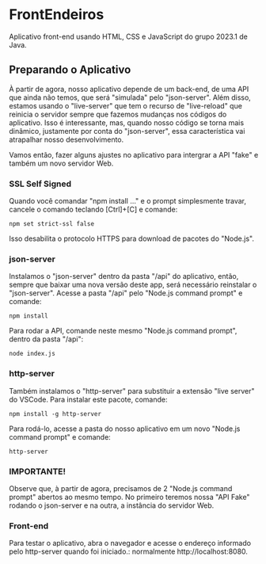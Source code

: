 # FrontEndeiros
Aplicativo front-end usando HTML, CSS e JavaScript do grupo 2023.1 de Java.

## Preparando o Aplicativo
À partir de agora, nosso aplicativo depende de um back-end, de uma API que ainda não temos, que será "simulada" pelo "json-server". Além disso, estamos usando o "live-server" que tem o recurso de "live-reload" que reinicia o servidor sempre que fazemos mudanças nos códigos do aplicativo. Isso é interessante, mas, quando nosso código se torna mais dinâmico, justamente por conta do "json-server", essa característica vai atrapalhar nosso desenvolvimento.

Vamos então, fazer alguns ajustes no aplicativo para intergrar a API "fake" e também um novo servidor Web.

### SSL Self Signed
Quando você comandar "npm install ..." e o prompt simplesmente travar, cancele o comando teclando [Ctrl]+[C] e comande:

```npm set strict-ssl false```

Isso desabilita o protocolo HTTPS para download de pacotes do "Node.js".

### json-server
Instalamos o "json-server" dentro da pasta "/api" do aplicativo, então, sempre que baixar uma nova versão deste app, será necessário reinstalar o "json-server". Acesse a pasta "/api" pelo "Node.js command prompt" e comande:

```npm install```

Para rodar a API, comande neste mesmo "Node.js command prompt", dentro da pasta "/api":

```node index.js```

### http-server
Também instalamos o "http-server" para substituir a extensão "live server" do VSCode. Para instalar este pacote, comande:

```npm install -g http-server```

Para rodá-lo, acesse a pasta do nosso aplicativo em um novo "Node.js command prompt" e comande:

```http-server```

### IMPORTANTE!
Observe que, à partir de agora, precisamos de 2 "Node.js command prompt" abertos ao mesmo tempo. No primeiro teremos nossa "API Fake" rodando o json-server e na outra, a instância do servidor Web.

### Front-end

Para testar o aplicativo, abra o navegador e acesse o endereço informado pelo http-server quando foi iniciado.: normalmente http://localhost:8080.
